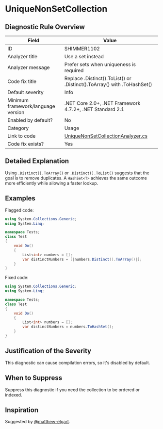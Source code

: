 # UniqueNonSetCollection

## Diagnostic Rule Overview

| Field                              | Value
|------------------------------------|-------
| ID                                 | SHIMMER1102
| Analyzer title                     | Use a set instead
| Analyzer message                   | Prefer sets when uniqueness is required
| Code fix title                     | Replace .Distinct().ToList() or .Distinct().ToArray() with .ToHashSet()
| Default severity                   | Info
| Minimum framework/language version | .NET	Core 2.0+, .NET Framework 4.7.2+, .NET Standard 2.1
| Enabled by default?                | No
| Category                           | Usage
| Link to code                       | [UniqueNonSetCollectionAnalyzer.cs](../../src/Shimmering.Analyzers/UsageRules/UniqueNonSetCollection/UniqueNonSetCollectionAnalyzer.cs)
| Code fix exists?                   | Yes

## Detailed Explanation

Using `.Distinct().ToArray()` or `.Distinct().ToList()` suggests that the goal is to remove duplicates. A `HashSet<T>` achieves the same outcome more efficiently while allowing a faster lookup.

## Examples

Flagged code:
```cs
using System.Collections.Generic;
using System.Linq;

namespace Tests;
class Test
{
    void Do()
    {
        List<int> numbers = [];
        var distinctNumbers = [|numbers.Distinct().ToArray()|];
    }
}
```

Fixed code:
```cs
using System.Collections.Generic;
using System.Linq;

namespace Tests;
class Test
{
    void Do()
    {
        List<int> numbers = [];
        var distinctNumbers = numbers.ToHashSet();
    }
}
```

## Justification of the Severity

This diagnostic can cause compilation errors, so it's disabled by default.

## When to Suppress

Suppress this diagnostic if you need the collection to be ordered or indexed.

## Inspiration

Suggested by [@matthew-elgart](https://github.com/matthew-elgart).
